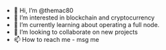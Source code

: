 - 👋 Hi, I’m @themac80
- 👀 I’m interested in blockchain and cryptocurrency
- 🌱 I’m currently learning about operating a full node.
- 💞️ I’m looking to collaborate on new projects
- 📫 How to reach me - msg me

<!---
themac80/themac80 is a ✨ special ✨ repository because its `README.md` (this file) appears on your GitHub profile.
You can click the Preview link to take a look at your changes.
--->
